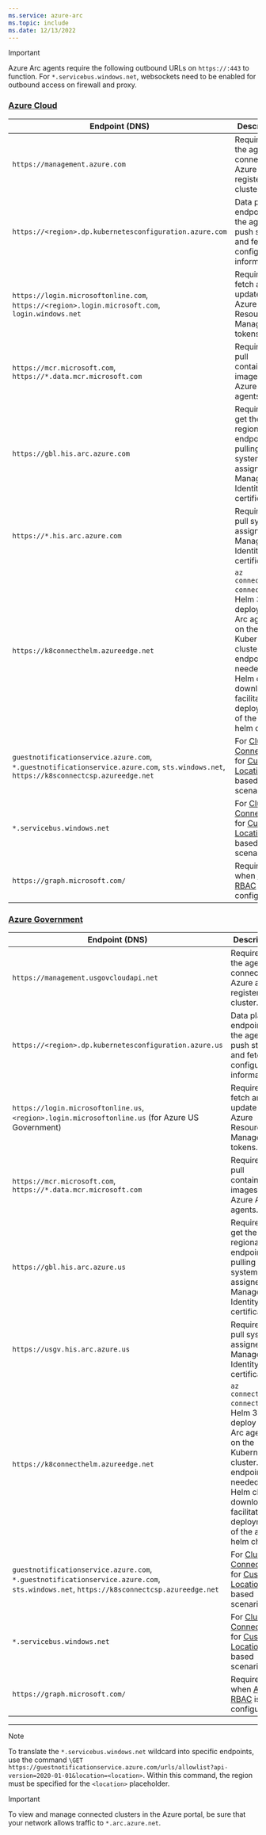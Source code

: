 ```yaml
---
ms.service: azure-arc
ms.topic: include
ms.date: 12/13/2022
---
```



> [!IMPORTANT]
> Azure Arc agents require the following outbound URLs on `https://:443` to function.
> For `*.servicebus.windows.net`, websockets need to be enabled for outbound access on firewall and proxy.

### [Azure Cloud](#tab/azure-cloud)

| Endpoint (DNS) | Description |
| ----------------- | ------------- |
| `https://management.azure.com` | Required for the agent to connect to Azure and register the cluster. |
| `https://<region>.dp.kubernetesconfiguration.azure.com` | Data plane endpoint for the agent to push status and fetch configuration information. |
| `https://login.microsoftonline.com`, `https://<region>.login.microsoft.com`, `login.windows.net`| Required to fetch and update Azure Resource Manager tokens. |
| `https://mcr.microsoft.com`, `https://*.data.mcr.microsoft.com` | Required to pull container images for Azure Arc agents.                                                                  |
| `https://gbl.his.arc.azure.com` |  Required to get the regional endpoint for pulling system-assigned Managed Identity certificates. |
| `https://*.his.arc.azure.com` |  Required to pull system-assigned Managed Identity certificates. |
|`https://k8connecthelm.azureedge.net` | `az connectedk8s connect` uses Helm 3 to deploy Azure Arc agents on the Kubernetes cluster. This endpoint is needed for Helm client download to facilitate deployment of the agent helm chart. |
|`guestnotificationservice.azure.com`, `*.guestnotificationservice.azure.com`, `sts.windows.net`, `https://k8sconnectcsp.azureedge.net` | For [Cluster Connect](../cluster-connect.md) and for [Custom Location](../custom-locations.md) based scenarios. |
|`*.servicebus.windows.net` | For [Cluster Connect](../cluster-connect.md) and for [Custom Location](../custom-locations.md) based scenarios. |
|`https://graph.microsoft.com/` | Required when [Azure RBAC](../azure-rbac.md) is configured |

### [Azure Government](#tab/azure-government)

| Endpoint (DNS) | Description |
| ----------------- | ------------- |
|`https://management.usgovcloudapi.net`  | Required for the agent to connect to Azure and register the cluster. |
| `https://<region>.dp.kubernetesconfiguration.azure.us` | Data plane endpoint for the agent to push status and fetch configuration information. |
| `https://login.microsoftonline.us`, `<region>.login.microsoftonline.us` (for Azure US Government) | Required to fetch and update Azure Resource Manager tokens. |
| `https://mcr.microsoft.com`, `https://*.data.mcr.microsoft.com` | Required to pull container images for Azure Arc agents.                                                                  |
| `https://gbl.his.arc.azure.us` |  Required to get the regional endpoint for pulling system-assigned Managed Identity certificates. |
| `https://usgv.his.arc.azure.us` |  Required to pull system-assigned Managed Identity certificates. |
|`https://k8connecthelm.azureedge.net` | `az connectedk8s connect` uses Helm 3 to deploy Azure Arc agents on the Kubernetes cluster. This endpoint is needed for Helm client download to facilitate deployment of the agent helm chart. |
|`guestnotificationservice.azure.com`, `*.guestnotificationservice.azure.com`, `sts.windows.net`, `https://k8sconnectcsp.azureedge.net` | For [Cluster Connect](../cluster-connect.md) and for [Custom Location](../custom-locations.md) based scenarios. |
|`*.servicebus.windows.net` | For [Cluster Connect](../cluster-connect.md) and for [Custom Location](../custom-locations.md) based scenarios. |
|`https://graph.microsoft.com/` | Required when [Azure RBAC](../azure-rbac.md) is configured |

---

> [!NOTE]
> To translate the `*.servicebus.windows.net` wildcard into specific endpoints, use the command `\GET https://guestnotificationservice.azure.com/urls/allowlist?api-version=2020-01-01&location=<location>`. Within this command, the region must be specified for the `<location>` placeholder.

> [!IMPORTANT]
> To view and manage connected clusters in the Azure portal, be sure that your network allows traffic to `*.arc.azure.net`.